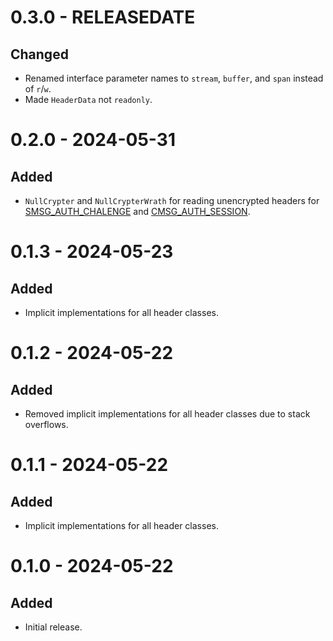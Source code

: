 # 0.3.0 - RELEASEDATE

## Changed

* Renamed interface parameter names to `stream`, `buffer`, and `span` instead of `r`/`w`.
* Made `HeaderData` not `readonly`.

# 0.2.0 - 2024-05-31

## Added

* `NullCrypter` and `NullCrypterWrath` for reading unencrypted headers
  for [SMSG_AUTH_CHALENGE](https://gtker.com/wow_messages/docs/smsg_auth_challenge.html)
  and [CMSG_AUTH_SESSION](https://gtker.com/wow_messages/docs/cmsg_auth_session.html).

# 0.1.3 - 2024-05-23

## Added

* Implicit implementations for all header classes.

# 0.1.2 - 2024-05-22

## Added

* Removed implicit implementations for all header classes due to stack overflows.

# 0.1.1 - 2024-05-22

## Added

* Implicit implementations for all header classes.

# 0.1.0 - 2024-05-22

## Added

* Initial release.

